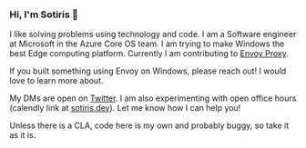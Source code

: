 ### Hi, I'm Sotiris 👋

I like solving problems using technology and code. I am a Software engineer at Microsoft in the Azure Core OS team. I am trying to make Windows the best Edge computing platform. Currently I am contributing to [Envoy Proxy](https://github.com/envoyproxy/envoy).

If you built something using Envoy on Windows, please reach out! I would love to learn more about.

My DMs are open on [Twitter](https://twitter.com/davinci260). I am also experimenting with open office hours (calendly link at [sotiris.dev](sotiris.dev)). Let me know how I can help you!

Unless there is a CLA, code here is my own and probably buggy, so take it as it is.
